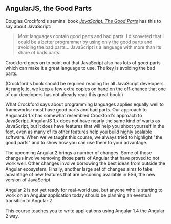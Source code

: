 ## AngularJS, the Good Parts

Douglas Crockford's seminal book
_[JavaScript, The Good Parts](http://www.amazon.ca/JavaScript-Good-Parts-Douglas-Crockford/dp/0596517742)_
has this to say about JavaScript:

> Most languages contain good parts and bad parts. I discovered that I could
> be a better programmer by using only the good parts and avoiding the bad
> parts... JavaScript is a language with more than its share of bads parts.

Crockford goes on to point out that JavaScript also has lots of _good_ parts which can make it a great language to use. The key is avoiding the bad parts.

(Crockford's book should be required reading for all JavaScript developers. At
rangle.io, we keep a few extra copies on hand on the off-chance that one of our
developers has not already read this great book.)

What Crockford says about programming languages applies equally well to
frameworks: most have good parts and bad parts. Our approach to AngularJS 1.x
has somewhat resembled Crockford's approach to JavaScript. AngularJS 1.x does not have nearly the same kind of warts as JavaScript, but it does have features that will help you shoot yourself in the foot, even as many of its other features help you build highly scalable software. When we've taught this course, we always tried to highlight "the good parts" and to show how you can use them to your advantage.

The upcoming Angular 2 brings a number of changes. Some of those changes involve removing those parts of Angular that have proved to not work well. Other changes involve borrowing the best ideas from outside the Angular ecosystem. Finally, another large set of changes aims to take advantage of new features that are becoming available in ES6, the new version of JavaScript.

Angular 2 is not yet ready for real-world use, but anyone who is starting to work on an Angular application today should be planning an eventual transition to Angular 2.

This course teaches you to write applications using Angular 1.4 the Angular 2 way.
